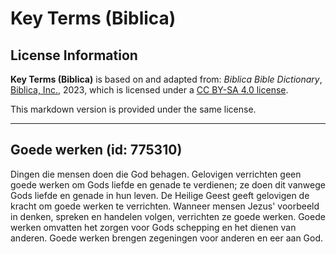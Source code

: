 # Key Terms (Biblica)

## License Information

**Key Terms (Biblica)** is based on and adapted from: _Biblica Bible Dictionary_, [Biblica, Inc.](https://www.biblica.com/), 2023, which is licensed under a [CC BY-SA 4.0 license](https://creativecommons.org/licenses/by-sa/4.0/legalcode.en).

This markdown version is provided under the same license.



--------------------------------

## Goede werken (id: 775310)

Dingen die mensen doen die God behagen. Gelovigen verrichten geen goede werken om Gods liefde en genade te verdienen; ze doen dit vanwege Gods liefde en genade in hun leven. De Heilige Geest geeft gelovigen de kracht om goede werken te verrichten. Wanneer mensen Jezus' voorbeeld in denken, spreken en handelen volgen, verrichten ze goede werken. Goede werken omvatten het zorgen voor Gods schepping en het dienen van anderen. Goede werken brengen zegeningen voor anderen en eer aan God.


